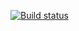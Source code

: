 [![Build status](https://ci.appveyor.com/api/projects/status/pnh44jbrqtgyg5y5/branch/master?svg=true)](https://ci.appveyor.com/project/Yuditskiy-o/auto-carddeliverywithnewdate/branch/master)
